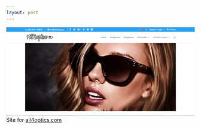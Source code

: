 ```yaml
---
layout: post
---
```

<a href="http://all4optics.com/" target="_blank"><img src="/images/fulls/all4optics.png" class="fit image"></a> Site for <a href="http://all4optics.com/" target="_blank">all4optics.com</a>

